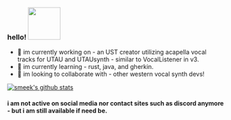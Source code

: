 ### hello! <img src="https://external-content.duckduckgo.com/iu/?u=http%3A%2F%2Fmedia.giphy.com%2Fmedia%2FnOSjhK6tcFHFe%2Fgiphy.gif&f=1&nofb=1" width="75px">
- 🌷 im currently working on - an UST creator utilizing acapella vocal tracks for UTAU and UTAUsynth - similar to VocalListener in v3.
- 💐 im currently learning - rust, java, and gherkin.
- 🌸 im looking to collaborate with - other western vocal synth devs!

[![smeek's github stats](https://github-readme-stats.vercel.app/api?username=sme-ek&count_private=true&include_all_commits=true&theme=radical)](https://google.com)

#### i am not active on social media nor contact sites such as discord anymore - but i am still available if need be.
